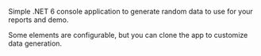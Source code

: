 Simple .NET 6 console application to generate random data to use for your reports and demo.

Some elements are configurable, but you can clone the app to customize data generation.
